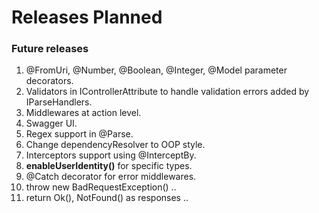 # Releases Planned

### Future releases
1. @FromUri, @Number, @Boolean, @Integer, @Model parameter decorators. 
2. Validators in IControllerAttribute to handle validation errors added by IParseHandlers.
3. Middlewares at action level.
4. Swagger UI.
5. Regex support in @Parse.
6. Change dependencyResolver to OOP style. 
7. Interceptors support using @InterceptBy.
8. **enableUserIdentity()** for specific types.
9. @Catch decorator for error middlewares.
10. throw new BadRequestException() ..
11. return Ok(), NotFound() as responses .. 

